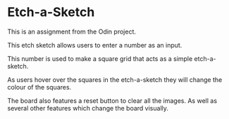 # Etch-a-Sketch

This is an assignment from the Odin project. 

This etch sketch allows users to enter a number as an input. 

This number is used to make a square grid that acts as a simple etch-a-sketch.

As users hover over the squares in the etch-a-sketch they will change the colour of the squares. 

The board also features a reset button to clear all the images. As well as several other features which change the board visually.